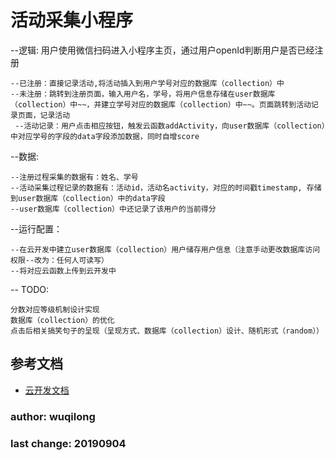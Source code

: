 # 活动采集小程序
--逻辑: 用户使用微信扫码进入小程序主页，通过用户openId判断用户是否已经注册

	--已注册：直接记录活动,将活动插入到用户学号对应的数据库（collection）中  
	--未注册：跳转到注册页面，输入用户名，学号，将用户信息存储在user数据库（collection）中~~，并建立学号对应的数据库（collection）中~~。页面跳转到活动记录页面，记录活动  
 	 --活动记录：用户点击相应按钮，触发云函数addActivity，向user数据库（collection）中对应学号的字段的data字段添加数据，同时自增score

--数据: 

	--注册过程采集的数据有：姓名、学号  
	--活动采集过程记录的数据有：活动id，活动名activity，对应的时间戳timestamp, 存储到user数据库（collection）中的data字段  
	--user数据库（collection）中还记录了该用户的当前得分

--运行配置：

	--在云开发中建立user数据库（collection）用户储存用户信息（注意手动更改数据库访问权限--改为：任何人可读写）
	--将对应云函数上传到云开发中

-- TODO: 

	分数对应等级机制设计实现
	数据库（collection）的优化
	点击后相关搞笑句子的呈现（呈现方式、数据库（collection）设计、随机形式（random））


## 参考文档

- [云开发文档](https://developers.weixin.qq.com/miniprogram/dev/wxcloud/basis/getting-started.html)


### author: wuqilong
### last change: 20190904